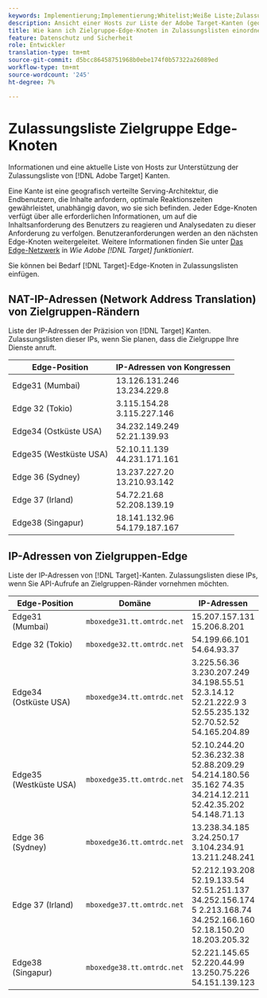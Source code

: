 ```yaml
---
keywords: Implementierung;Implementierung;Whitelist;Weiße Liste;Zulassungsliste;Zulassungsliste;Kante;Kanten
description: Ansicht einer Hosts zur Liste der Adobe Target-Kanten (geografisch verteilte Serving-Knoten, die optimale Reaktionszeiten für Endbenutzer gewährleisten).
title: Wie kann ich Zielgruppe-Edge-Knoten in Zulassungslisten einordnen?
feature: Datenschutz und Sicherheit
role: Entwickler
translation-type: tm+mt
source-git-commit: d5bcc86458751968b0ebe174f0b57322a26089ed
workflow-type: tm+mt
source-wordcount: '245'
ht-degree: 7%

---
```



# Zulassungsliste Zielgruppe Edge-Knoten

Informationen und eine aktuelle Liste von Hosts zur Unterstützung der Zulassungsliste von [!DNL Adobe Target] Kanten.

Eine Kante ist eine geografisch verteilte Serving-Architektur, die Endbenutzern, die Inhalte anfordern, optimale Reaktionszeiten gewährleistet, unabhängig davon, wo sie sich befinden. Jeder Edge-Knoten verfügt über alle erforderlichen Informationen, um auf die Inhaltsanforderung des Benutzers zu reagieren und Analysedaten zu dieser Anforderung zu verfolgen. Benutzeranforderungen werden an den nächsten Edge-Knoten weitergeleitet. Weitere Informationen finden Sie unter [Das Edge-Netzwerk](/help/c-intro/how-target-works.md#concept_0AE2ED8E9DE64288A8B30FCBF1040934) in *Wie Adobe [!DNL Target] funktioniert*.

Sie können bei Bedarf [!DNL Target]-Edge-Knoten in Zulassungslisten einfügen.

## NAT-IP-Adressen (Network Address Translation) von Zielgruppen-Rändern

Liste der IP-Adressen der Präzision von [!DNL Target] Kanten. Zulassungslisten dieser IPs, wenn Sie planen, dass die Zielgruppe Ihre Dienste anruft.

| Edge-Position | IP-Adressen von Kongressen |
| --- | --- |
| Edge31 (Mumbai) | 13.126.131.246<br>13.234.229.8 |
| Edge 32 (Tokio) | 3.115.154.28<br>3.115.227.146 |
| Edge34 (Ostküste USA) | 34.232.149.249<br>52.21.139.93 |
| Edge35 (Westküste USA) | 52.10.11.139<br>44.231.171.161 |
| Edge 36 (Sydney) | 13.237.227.20<br>13.210.93.142 |
| Edge 37 (Irland) | 54.72.21.68<br>52.208.139.19 |
| Edge38 (Singapur) | 18.141.132.96<br>54.179.187.167 |

## IP-Adressen von Zielgruppen-Edge

Liste der IP-Adressen von [!DNL Target]-Kanten. Zulassungslisten diese IPs, wenn Sie API-Aufrufe an Zielgruppen-Ränder vornehmen möchten.

| Edge-Position | Domäne | IP-Adressen |
| --- | --- | --- |
| Edge31 (Mumbai) | `mboxedge31.tt.omtrdc.net` | 15.207.157.131<br>15.206.8.201 |
| Edge 32 (Tokio) | `mboxedge32.tt.omtrdc.net` | 54.199.66.101<br>54.64.93.37 |
| Edge34 (Ostküste USA) | `mboxedge34.tt.omtrdc.net` | 3.225.56.36<br>3.230.207.249<br>34.198.55.51<br>52.3.14.12<br>52.21.222.9 3<br>52.55.235.132<br>52.70.52.52<br>54.165.204.89 |
| Edge35 (Westküste USA) | `mboxedge35.tt.omtrdc.net` | 52.10.244.20<br>52.36.232.38<br>52.88.209.29<br>54.214.180.56<br>35.162 74.35<br>34.214.12.211<br>52.42.35.202<br>54.148.71.13 |
| Edge 36 (Sydney) | `mboxedge36.tt.omtrdc.net` | 13.238.34.185<br>3.24.250.17<br>3.104.234.91<br>13.211.248.241 |
| Edge 37 (Irland) | `mboxedge37.tt.omtrdc.net` | 52.212.193.208<br>52.19.133.54<br>52.51.251.137<br>34.252.156.174<br>5 2.213.168.74<br>34.252.166.160<br>52.18.150.20<br>18.203.205.32 |
| Edge38 (Singapur) | `mboxedge38.tt.omtrdc.net` | 52.221.145.65<br>52.220.44.99<br>13.250.75.226<br>54.151.139.123 |





